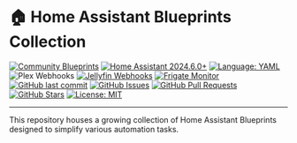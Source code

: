 # 🏠 Home Assistant Blueprints Collection

[![Community Blueprints](https://img.shields.io/badge/Community-Blueprints-blue?logo=home-assistant&logoColor=white)](https://community.home-assistant.io/)
[![Home Assistant 2024.6.0+](https://img.shields.io/badge/Home%20Assistant-2024.6.0+-orange?logo=home-assistant&logoColor=white)](https://www.home-assistant.io/)
[![Language: YAML](https://img.shields.io/badge/Language-YAML-cb171e?logo=yaml&logoColor=white)](https://yaml.org/)
![Plex Webhooks](https://img.shields.io/static/v1?label=%20&message=Webhooks&labelColor=E5A001&color=blue&logo=plex&logoColor=white)
[![Jellyfin Webhooks](https://img.shields.io/badge/Jellyfin-Webhooks-blue?logo=jellyfin&logoColor=white)](https://jellyfin.org/)
[![Frigate Monitor](https://img.shields.io/badge/Frigate-Monitor-blue?logo=frigate&logoColor=white)](https://frigate.video/)
[![GitHub last commit](https://img.shields.io/github/last-commit/thenextbutton/home_assistant)](https://github.com/thenextbutton/home_assistant/commits/main)
[![GitHub Issues](https://img.shields.io/github/issues/thenextbutton/home_assistant)](https://github.com/thenextbutton/home_assistant/issues)
[![GitHub Pull Requests](https://img.shields.io/github/issues-pr/thenextbutton/home_assistant)](https://github.com/thenextbutton/home_assistant/pulls)
[![GitHub Stars](https://img.shields.io/github/stars/thenextbutton/home_assistant?style=social)](https://github.com/thenextbutton/home_assistant/stargazers)
[![License: MIT](https://img.shields.io/badge/License-MIT-yellow.svg)](https://github.com/thenextbutton/home_assistant/blob/main/LICENSE)

---

This repository houses a growing collection of Home Assistant Blueprints designed to simplify various automation tasks. 
